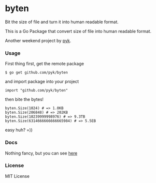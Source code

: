 byten
=====
Bit the size of file and turn it into human readable format. 

This is a Go Package that convert size of file into human readable format.

Another weekend project by [pyk](http://google.com/+bayualdiyansyah).
### Usage
First thing first, get the remote package
```
$ go get github.com/pyk/byten
```
and import package into your project
```
import "github.com/pyk/byten"
```
then bite the bytes!
```
byten.Size(1024) # => 1.0KB
byten.Size(206848) # => 202KB
byten.Size(10239999998976) # => 9.3TB
byten.Size(6314666666666665984) # => 5.5EB
```
easy huh? =))

### Docs

Nothing fancy, but you can see [here](https://godoc.org/github.com/pyk/byten)

### License
MIT License
